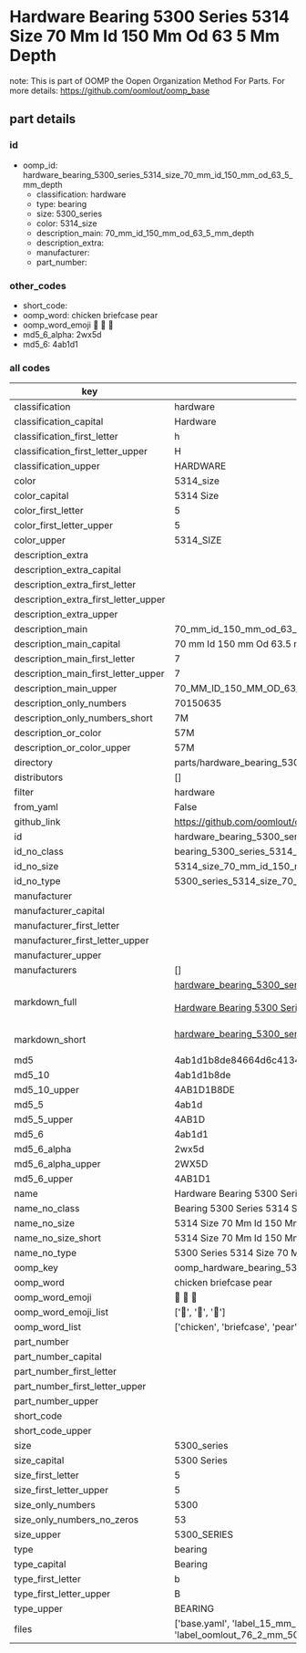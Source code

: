 # Hardware Bearing 5300 Series 5314 Size 70 Mm Id 150 Mm Od 63 5 Mm Depth  

note: This is part of OOMP the Oopen Organization Method For Parts. For more details: https://github.com/oomlout/oomp_base

##  part details





### id
* oomp_id: hardware_bearing_5300_series_5314_size_70_mm_id_150_mm_od_63_5_mm_depth
  * classification: hardware
  * type: bearing
  * size: 5300_series
  * color: 5314_size
  * description_main: 70_mm_id_150_mm_od_63_5_mm_depth
  * description_extra: 
  * manufacturer: 
  * part_number: 

### other_codes
* short_code: 
* oomp_word: chicken briefcase pear
* oomp_word_emoji :chicken: :briefcase: :pear:
* md5_6_alpha: 2wx5d
* md5_6: 4ab1d1

### all codes 
| key | value |  
| --- | --- |  
| classification | hardware |  
| classification_capital | Hardware |  
| classification_first_letter | h |  
| classification_first_letter_upper | H |  
| classification_upper | HARDWARE |  
| color | 5314_size |  
| color_capital | 5314 Size |  
| color_first_letter | 5 |  
| color_first_letter_upper | 5 |  
| color_upper | 5314_SIZE |  
| description_extra |  |  
| description_extra_capital |  |  
| description_extra_first_letter |  |  
| description_extra_first_letter_upper |  |  
| description_extra_upper |  |  
| description_main | 70_mm_id_150_mm_od_63_5_mm_depth |  
| description_main_capital | 70 mm Id 150 mm Od 63.5 mm Depth |  
| description_main_first_letter | 7 |  
| description_main_first_letter_upper | 7 |  
| description_main_upper | 70_MM_ID_150_MM_OD_63_5_MM_DEPTH |  
| description_only_numbers | 70150635 |  
| description_only_numbers_short | 7M |  
| description_or_color | 57M |  
| description_or_color_upper | 57M |  
| directory | parts/hardware_bearing_5300_series_5314_size_70_mm_id_150_mm_od_63_5_mm_depth |  
| distributors | [] |  
| filter | hardware |  
| from_yaml | False |  
| github_link | https://github.com/oomlout/oomlout_oomp_part_src/tree/main/parts/hardware_bearing_5300_series_5314_size_70_mm_id_150_mm_od_63_5_mm_depth/working |  
| id | hardware_bearing_5300_series_5314_size_70_mm_id_150_mm_od_63_5_mm_depth |  
| id_no_class | bearing_5300_series_5314_size_70_mm_id_150_mm_od_63_5_mm_depth |  
| id_no_size | 5314_size_70_mm_id_150_mm_od_63_5_mm_depth |  
| id_no_type | 5300_series_5314_size_70_mm_id_150_mm_od_63_5_mm_depth |  
| manufacturer |  |  
| manufacturer_capital |  |  
| manufacturer_first_letter |  |  
| manufacturer_first_letter_upper |  |  
| manufacturer_upper |  |  
| manufacturers | [] |  
| markdown_full | [hardware_bearing_5300_series_5314_size_70_mm_id_150_mm_od_63_5_mm_depth](https://github.com/oomlout/oomlout_oomp_part_src/tree/main/parts/hardware_bearing_5300_series_5314_size_70_mm_id_150_mm_od_63_5_mm_depth/working)<br>[](https://github.com/oomlout/oomlout_oomp_part_src/tree/main/parts/hardware_bearing_5300_series_5314_size_70_mm_id_150_mm_od_63_5_mm_depth/working)<br>[Hardware Bearing 5300 Series 5314 Size 70 Mm Id 150 Mm Od 63 5 Mm Depth](https://github.com/oomlout/oomlout_oomp_part_src/tree/main/parts/hardware_bearing_5300_series_5314_size_70_mm_id_150_mm_od_63_5_mm_depth/working)<br><br> |  
| markdown_short | [hardware_bearing_5300_series_5314_size_70_mm_id_150_mm_od_63_5_mm_depth](https://github.com/oomlout/oomlout_oomp_part_src/tree/main/parts/hardware_bearing_5300_series_5314_size_70_mm_id_150_mm_od_63_5_mm_depth/working)<br><br> |  
| md5 | 4ab1d1b8de84664d6c4134343645d6fa |  
| md5_10 | 4ab1d1b8de |  
| md5_10_upper | 4AB1D1B8DE |  
| md5_5 | 4ab1d |  
| md5_5_upper | 4AB1D |  
| md5_6 | 4ab1d1 |  
| md5_6_alpha | 2wx5d |  
| md5_6_alpha_upper | 2WX5D |  
| md5_6_upper | 4AB1D1 |  
| name | Hardware Bearing 5300 Series 5314 Size 70 Mm Id 150 Mm Od 63 5 Mm Depth |  
| name_no_class | Bearing 5300 Series 5314 Size 70 Mm Id 150 Mm Od 63 5 Mm Depth |  
| name_no_size | 5314 Size 70 Mm Id 150 Mm Od 63 5 Mm Depth |  
| name_no_size_short | 5314 Size 70 Mm Id 150 Mm Od 63 5 Mm Depth |  
| name_no_type | 5300 Series 5314 Size 70 Mm Id 150 Mm Od 63 5 Mm Depth |  
| oomp_key | oomp_hardware_bearing_5300_series_5314_size_70_mm_id_150_mm_od_63_5_mm_depth |  
| oomp_word | chicken briefcase pear |  
| oomp_word_emoji | :chicken: :briefcase: :pear: |  
| oomp_word_emoji_list | [':chicken:', ':briefcase:', ':pear:'] |  
| oomp_word_list | ['chicken', 'briefcase', 'pear'] |  
| part_number |  |  
| part_number_capital |  |  
| part_number_first_letter |  |  
| part_number_first_letter_upper |  |  
| part_number_upper |  |  
| short_code |  |  
| short_code_upper |  |  
| size | 5300_series |  
| size_capital | 5300 Series |  
| size_first_letter | 5 |  
| size_first_letter_upper | 5 |  
| size_only_numbers | 5300 |  
| size_only_numbers_no_zeros | 53 |  
| size_upper | 5300_SERIES |  
| type | bearing |  
| type_capital | Bearing |  
| type_first_letter | b |  
| type_first_letter_upper | B |  
| type_upper | BEARING |  
| files | ['base.yaml', 'label_15_mm_30_mm.pdf', 'label_15_mm_30_mm.svg', 'label_76_2_mm_50_8_mm.pdf', 'label_76_2_mm_50_8_mm.svg', 'label_oomlout_76_2_mm_50_8_mm.pdf', 'label_oomlout_76_2_mm_50_8_mm.svg', 'readme.md', 'working.json', 'working.yaml'] |  
